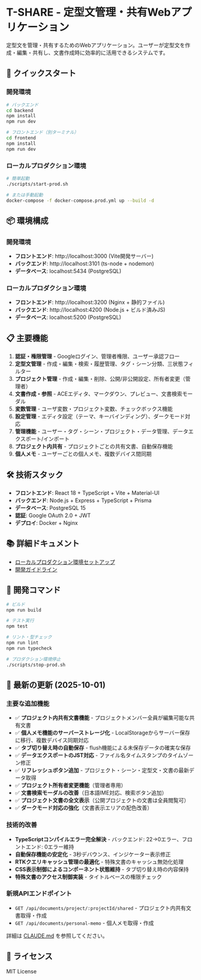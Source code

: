 # T-SHARE - 定型文管理・共有Webアプリケーション

定型文を管理・共有するためのWebアプリケーション。ユーザーが定型文を作成・編集・共有し、文書作成時に効率的に活用できるシステムです。

## 🚀 クイックスタート

### 開発環境
```bash
# バックエンド
cd backend
npm install
npm run dev

# フロントエンド（別ターミナル）
cd frontend
npm install
npm run dev
```

### ローカルプロダクション環境
```bash
# 簡単起動
./scripts/start-prod.sh

# または手動起動
docker-compose -f docker-compose.prod.yml up --build -d
```

## 📦 環境構成

### 開発環境
- **フロントエンド**: http://localhost:3000 (Vite開発サーバー)
- **バックエンド**: http://localhost:3101 (ts-node + nodemon)
- **データベース**: localhost:5434 (PostgreSQL)

### ローカルプロダクション環境
- **フロントエンド**: http://localhost:3200 (Nginx + 静的ファイル)
- **バックエンド**: http://localhost:4200 (Node.js + ビルド済みJS)
- **データベース**: localhost:5200 (PostgreSQL)

## 📋 主要機能

1. **認証・権限管理** - Googleログイン、管理者権限、ユーザー承認フロー
2. **定型文管理** - 作成・編集・検索・履歴管理、タグ・シーン分類、三状態フィルター
3. **プロジェクト管理** - 作成・編集・削除、公開/非公開設定、所有者変更（管理者）
4. **文書作成・参照** - ACEエディタ、マークダウン、プレビュー、文書検索モーダル
5. **変数管理** - ユーザ変数・プロジェクト変数、チェックボックス機能
6. **設定管理** - エディタ設定（テーマ、キーバインディング）、ダークモード対応
7. **管理機能** - ユーザー・タグ・シーン・プロジェクト・データ管理、データエクスポート/インポート
8. **プロジェクト内共有** - プロジェクトごとの共有文書、自動保存機能
9. **個人メモ** - ユーザーごとの個人メモ、複数デバイス間同期

## 🛠 技術スタック

- **フロントエンド**: React 18 + TypeScript + Vite + Material-UI
- **バックエンド**: Node.js + Express + TypeScript + Prisma
- **データベース**: PostgreSQL 15
- **認証**: Google OAuth 2.0 + JWT
- **デプロイ**: Docker + Nginx

## 📚 詳細ドキュメント

- [ローカルプロダクション環境セットアップ](docs/PRODUCTION_SETUP.md)
- [開発ガイドライン](CLAUDE.md)

## 🔧 開発コマンド

```bash
# ビルド
npm run build

# テスト実行
npm test

# リント・型チェック
npm run lint
npm run typecheck

# プロダクション環境停止
./scripts/stop-prod.sh
```

## 📝 最新の更新 (2025-10-01)

### 主要な追加機能
- ✅ **プロジェクト内共有文書機能** - プロジェクトメンバー全員が編集可能な共有文書
- ✅ **個人メモ機能のサーバーストレージ化** - LocalStorageからサーバー保存に移行、複数デバイス同期対応
- ✅ **タブ切り替え時の自動保存** - flush機能による未保存データの確実な保存
- ✅ **データエクスポートのJST対応** - ファイル名タイムスタンプのタイムゾーン修正
- ✅ **リフレッシュボタン追加** - プロジェクト・シーン・定型文・文書の最新データ取得
- ✅ **プロジェクト所有者変更機能**（管理者専用）
- ✅ **文書検索モーダルの改善**（日本語IME対応、検索ボタン追加）
- ✅ **プロジェクト文書の全文表示**（公開プロジェクトの文書は全員閲覧可）
- ✅ **ダークモード対応の強化**（文書表示エリアの配色改善）

### 技術的改善
- **TypeScriptコンパイルエラー完全解決** - バックエンド: 22→0エラー、フロントエンド: 0エラー維持
- **自動保存機能の安定化** - 3秒デバウンス、インジケーター表示修正
- **RTKクエリキャッシュ管理の最適化** - 特殊文書のキャッシュ無効化処理
- **CSS表示制御によるコンポーネント状態維持** - タブ切り替え時の内容保持
- **特殊文書のアクセス制御実装** - タイトルベースの権限チェック

### 新規APIエンドポイント
- `GET /api/documents/project/:projectId/shared` - プロジェクト内共有文書取得・作成
- `GET /api/documents/personal-memo` - 個人メモ取得・作成

詳細は [CLAUDE.md](CLAUDE.md) を参照してください。

## 📄 ライセンス

MIT License
